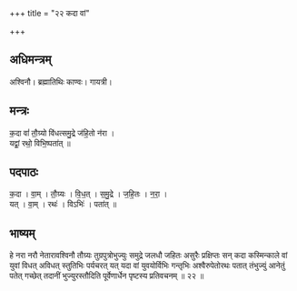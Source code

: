 +++
title = "२२ कदा वां"

+++
## अधिमन्त्रम्
अश्विनौ। ब्रह्मातिथिः काण्वः। गायत्री।

## मन्त्रः
क॒दा वां॑ तौ॒ग्र्यो वि॑धत्समु॒द्रे ज॑हि॒तो न॑रा ।  
यद्वां॒ रथो॒ विभि॒ष्पता॑त् ॥

## पदपाठः
क॒दा । वा॒म् । तौ॒ग्र्यः । वि॒ध॒त् । स॒मु॒द्रे । ज॒हि॒तः । न॒रा॒ ।  
यत् । वा॒म् । रथः॑ । विऽभिः॑ । पता॑त् ॥

## भाष्यम्
हे नरा नरौ नेतारावश्विनौ तौग्र्यः तुग्रपुत्रोभुज्युः समुद्रे जलधौ जहितः असुरैः प्रक्षिप्तः सन् कदा कस्मिन्काले वां युवां विधत् अविधत् स्तुतिभिः पर्यचरत् यत् यदा वां युवयोर्विभिः गन्तृभिः अश्वैरुपेतोरथः पतात् तंभुज्युं आनेतुं पतेत् गच्छेत् तदानीं भुज्युरस्तौदिति पूर्वेणार्धेन पृष्टस्य प्रतिवचनम् ॥ २२ ॥